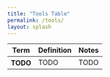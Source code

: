```yaml
---
title: "Tools Table"
permalink: /tools/
layout: splash
---
```


<table>
  <thead>
    <tr>
      <th scope="col">Term</th>
      <th scope="col">Definition</th>
      <th scope="col">Notes</th>
    </tr>
  </thead>
  <tbody>
    <tr>
      <th scope="row">TODO</th>
        <td>
            TODO
        </td>
        <td>
           TODO 
        </td>
    </tr>
  </tbody>
</table>

